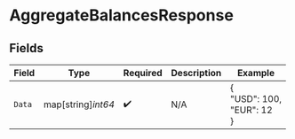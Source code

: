 # AggregateBalancesResponse


## Fields

| Field                     | Type                      | Required                  | Description               | Example                   |
| ------------------------- | ------------------------- | ------------------------- | ------------------------- | ------------------------- |
| `Data`                    | map[string]*int64*        | :heavy_check_mark:        | N/A                       | {<br/>"USD": 100,<br/>"EUR": 12<br/>} |